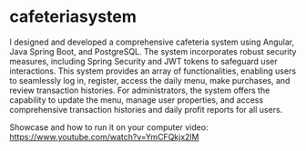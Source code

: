 # cafeteriasystem
I designed and developed a comprehensive cafeteria system using Angular, Java Spring Boot, and PostgreSQL. The system incorporates robust security measures, including Spring Security and JWT tokens to safeguard user interactions. This system provides an array of functionalities, enabling users to seamlessly log in, register, access the daily menu, make purchases, and review transaction histories. For administrators, the system offers the capability to update the menu, manage user properties, and access comprehensive transaction histories and daily profit reports for all users.

Showcase and how to run it on your computer video: https://www.youtube.com/watch?v=YmCFQkjx2lM
